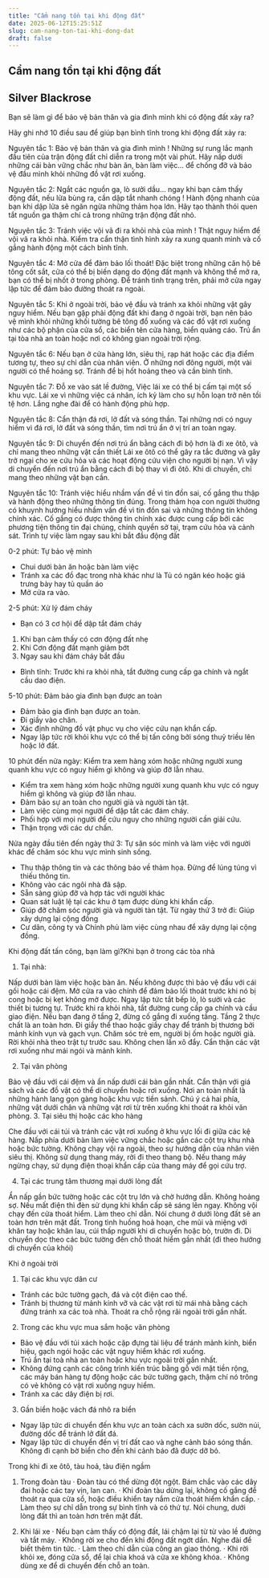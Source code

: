 ```yaml
---
title: "Cẩm nang tồn tại khi động đất"
date: 2025-06-12T15:25:51Z
slug: cam-nang-ton-tai-khi-dong-dat
draft: false
---
```


## Cẩm nang tồn tại khi động đất

## Silver Blackrose

Bạn sẽ làm gì để bảo vệ bản thân và gia đình mình khi có động đất xảy ra?

Hãy ghi nhớ 10 điều sau để giúp bạn bình tĩnh trong khi động đất xảy ra:
 
Nguyên tắc 1: Bảo vệ bản thân và gia đình mình !
Những sự rung lắc mạnh đầu tiên của trận động đất chỉ diễn ra trong một vài phút. Hãy nấp dưới những cái bàn vững chắc như bàn ăn, bàn làm việc… để chống đỡ và bảo vệ đầu mình khỏi những đồ vật rơi xuống.
 
Nguyên tắc 2: Ngắt các nguồn ga, lò sưởi dầu… ngay khi bạn cảm thấy động đất, nếu lửa bùng ra, cần dập tắt nhanh chóng !
Hành động nhanh của bạn khi dập lửa sẽ ngăn ngừa những thảm họa lớn. Hãy tạo thành thói quen tắt nguồn ga thậm chí cả trong những trận động đất nhỏ.
 
Nguyên tắc 3: Tránh việc vội vã đi ra khỏi nhà của mình !
Thật nguy hiểm để vội vã ra khỏi nhà. Kiểm tra cẩn thận tình hình xảy ra xung quanh mình và cố gắng hành động một cách bình tĩnh.
 
Nguyên tắc 4: Mở cửa để đảm bảo lối thoát!
Đặc biệt trong những căn hộ bê tông cốt sắt, cửa có thể bị biến dạng do động đất mạnh và không thể mở ra, bạn có thể bị nhốt ở trong phòng. Để tránh tình trạng trên, phải mở cửa ngay lập tức để đảm bảo đường thoát ra ngoài.
 
Nguyên tắc 5: Khi ở ngoài trời, bảo vệ đầu và tránh xa khỏi những vật gây nguy hiểm.
Nếu bạn gặp phải động đất khi đang ở ngoài trời, bạn nên bảo vệ mình khỏi những khối tường bê tông đổ xuống và các đồ vật rơi xuống như các bộ phận của cửa sổ, các biển tên cửa hàng, biển quảng cáo. Trú ẩn tại tòa nhà an toàn hoặc nơi có không gian ngoài trời rộng.
 
Nguyên tắc 6: Nếu bạn ở cửa hàng lớn, siêu thị, rạp hát hoặc các địa điểm tương tự, theo sự chỉ dẫn của nhân viên.
Ở những nơi đông người, một vài người có thể hoảng sợ. Tránh để bị hốt hoảng theo và cần bình tĩnh.
 
Nguyên tắc 7: Đỗ xe vào sát lề đường, Việc lái xe có thể bị cấm tại một số khu vực.
Lái xe vì những việc cá nhân, ích kỷ làm cho sự hỗn loạn trở nên tồi tệ hơn. Lắng nghe đài để có hành động phù hợp.
 
Nguyên tắc 8: Cẩn thận đá rơi, lở đất và sóng thần.
Tại những nơi có nguy hiểm vì đá rơi, lở đất và sóng thần, tìm nơi trú ẩn ở vị trí an toàn ngay.
 
Nguyên tắc 9: Di chuyển đến nơi trú ẩn bằng cách đi bộ hơn là đi xe ôtô, và chỉ mang theo những vật cần thiết
Lái xe ôtô có thể gây ra tắc đường và gây trở ngại cho xe cứu hỏa và các hoạt động cứu viện cho người bị nạn. Vì vậy di chuyển đến nơi trú ẩn bằng cách đi bộ thay vì đi ôtô. Khi di chuyển, chỉ mang theo những vật bạn cần.
 
Nguyên tắc 10: Tránh việc hiểu nhầm vấn đề vì tin đồn sai, cố gắng thu thập và hành động theo những thông tin đúng.
Trong thảm họa con người thường có khuynh hướng hiểu nhầm vấn đề vì tin đồn sai và những thông tin không chính xác. Cố gắng có được thông tin chính xác được cung cấp bởi các phương tiện thông tin đại chúng, chính quyền sở tại, trạm cứu hỏa và cảnh sát.
Trình tự việc làm ngay sau khi bắt đầu động đất​

0-2 phút: Tự bảo vệ mình
- Chui dưới bàn ăn hoặc bàn làm việc
- Tránh xa các đồ đạc trong nhà khác như là Tủ có ngăn kéo hoặc giá trưng bày hay tủ quần áo
- Mở cửa ra vào. 

2-5 phút: Xử lý đám cháy
- Bạn có 3 cơ hội để dập tắt đám cháy
1. Khi bạn cảm thấy có cơn động đất nhẹ
2. Khi Cơn động đất mạnh giảm bớt
3. Ngay sau khi đám cháy bắt đầu
- Bình tĩnh: Trước khi ra khỏi nhà, tắt đường cung cấp ga chính và ngắt cầu dao điện. 

 

5-10 phút: Đảm bảo gia đình bạn được an toàn
- Đảm bảo gia đình bạn được an toàn.
- Đi giầy vào chân.
- Xác định những đồ vật phục vụ cho việc cứu nạn khẩn cấp.
- Ngay lập tức rời khỏi khu vực có thể bị tấn công bởi sóng thuỷ triều lên hoặc lở đất. 

10 phút đến nửa ngày: 
Kiểm tra xem hàng xóm hoặc những người xung quanh khu vực có nguy hiểm gì không và giúp đỡ lẫn nhau.
- Kiểm tra xem hàng xóm hoặc những người xung quanh khu vực có nguy hiểm gì không và giúp đỡ lẫn nhau.
- Đảm bảo sự an toàn cho người già và người tàn tật.
- Làm việc cùng mọi người để dập tắt các đám cháy.
- Phối hợp với mọi người để cứu nguy cho những người cần giải cứu.
- Thận trọng với các dư chấn. 

Nửa ngày đầu tiên đến ngày thứ 3:
Tự săn sóc mình và làm việc với người khác để chăm sóc khu vực mình sinh sống.
- Thu thập thông tin và các thông báo về thảm họa. Đừng để lúng túng vì thiếu thông tin.
- Không vào các ngôi nhà đã sập.
- Sẵn sàng giúp đỡ và hợp tác với người khác
- Quan sát luật lệ tại các khu ở tạm được dùng khi khẩn cấp.
- Giúp đỡ chăm sóc người già và người tàn tật.
Từ ngày thứ 3 trở đi: 
Giúp xây dựng lại cộng đồng
- Cư dân, công ty và Chính phủ làm việc cùng nhau để xây dựng lại cộng đồng. 

Khi động đất tấn công, bạn làm gì?​Khi bạn ở trong các tòa nhà

1. Tại nhà:

Nấp dưới bàn làm việc hoặc bàn ăn. Nếu không được thì bảo vệ đầu với cái gối hoặc cái đệm.
Mở cửa ra vào chính để đảm bảo lối thoát trước khi nó bị cong hoặc bị kẹt không mở được.
Ngay lập tức tắt bếp lò, lò sưởi và các thiết bị tương tự. Trước khi ra khỏi nhà, tắt đường cung cấp ga chính và cầu giao điện.
Nếu bạn đang ở tầng 2, đừng cố gắng đi xuống tầng. Tầng 2 thực chất là an toàn hơn.
Đi giầy thể thao hoặc giầy chạy để tránh bị thương bởi mảnh kính vụn và gạch vụn.
Chăm sóc trẻ em, người bị ốm hoặc người già.
Rời khỏi nhà theo trật tự trước sau. Không chen lấn xô đẩy. Cẩn thận các vật rơi xuống như mái ngói và mảnh kính.

2. Tại văn phòng

Bảo vệ đầu với cái đệm và ẩn nấp dưới cái bàn gần nhất.
Cẩn thận với giá sách và các đồ vật có thể di chuyển hoặc rơi xuống. Nơi an toàn nhất là những hành lang gọn gàng hoặc khu vực tiền sảnh.
Chú ý cả hai phía, những vật dưới chân và những vật rơi từ trên xuống khi thoát ra khỏi văn phòng.
3. Tại siêu thị hoặc các kho hàng

Che đầu với cái túi và tránh các vật rơi xuống ở khu vực lối đi giữa các kệ hàng.
Nấp phía dưới bàn làm việc vững chắc hoặc gần các cột trụ khu nhà hoặc bức tường.
Không chạy vội ra ngoài, theo sự hướng dẫn của nhân viên siêu thị. Không sử dụng thang máy, rời đi theo thang bộ.
Nếu thang máy ngừng chạy, sử dụng điện thoại khẩn cấp của thang máy để gọi cứu trợ.
 

4. Tại các trung tâm thương mại dưới lòng đất

Ẩn nấp gần bức tường hoặc các cột trụ lớn và chờ hướng dẫn.
Không hoảng sợ. Nếu mất điện thì đèn sử dụng khi khẩn cấp sẽ sáng lên ngay.
Không vội chạy đến cửa thoát hiểm. Làm theo chỉ dẫn. Nói chung ở dưới lòng đất sẽ an toàn hơn trên mặt đất.
Trong tình huống hoả hoạn, che mũi và miệng với khăn tay hoặc khăn lau, cúi thấp người khi di chuyển hoặc bò, trườn đi. Di chuyển dọc theo các bức tường đến chỗ thoát hiểm gần nhất (đi theo hướng di chuyển của khói)
 

Khi ở ngoài trời

1. Tại các khu vực dân cư
- Tránh các bức tường gạch, đá và cột điện cao thế.
- Tránh bị thương từ mảnh kính vỡ và các vật rơi từ mái nhà bằng cách đứng tránh xa các toà nhà. Thoát ra chỗ rộng rãi ngoài trời gần nhất.
2. Trong các khu vực mua sắm hoặc văn phòng
- Bảo vệ đầu với túi xách hoặc cặp đựng tài liệu để tránh mảnh kính, biển hiệu, gạch ngói hoặc các vật nguy hiểm khác rơi xuống.
- Trú ẩn tại toà nhà an toàn hoặc khu vực ngoài trời gần nhất.
- Không đứng cạnh các công trình kiến trúc bằng gỗ với mặt tiền rộng, các máy bán hàng tự động hoặc các bức tường gạch, thậm chí nó trông có vẻ không có vật rơi xuống nguy hiểm.
- Tránh xa các dây điện bị rơi. 

3. Gần biển hoặc vách đá nhô ra biển
- Ngay lập tức di chuyển đến khu vực an toàn cách xa sườn dốc, sườn núi, đường dốc để tránh lở đất đá.
- Ngay lập tức di chuyển đến vị trí đất cao và nghe cảnh báo sóng thần. Không đi cạnh bờ biển cho đến khi cảnh báo đã được dỡ bỏ. 

Trong khi đi xe ôtô, tàu hoả, tàu điện ngầm
 
1. Trong đoàn tàu
· Đoàn tàu có thể dừng đột ngột. Bám chắc vào các dây đai hoặc các tay vịn, lan can.
· Khi đoàn tàu dừng lại, không cố gắng để thoát ra qua cửa sổ, hoặc điều khiển tay nắm cửa thoát hiểm khẩn cấp.
· Làm theo sự chỉ dẫn trong sự bình tĩnh và có thứ tự.
Nói chung, dưới lòng đất thì an toàn hơn trên mặt đất.
 
2. Khi lái xe
· Nếu bạn cảm thấy có động đất, lái chậm lại từ từ vào lề đường và tắt máy.
· Không rời xe cho đến khi động đất ngớt dần. Nghe đài để biết thêm tin tức.
· Làm theo chỉ dẫn của công an giao thông.
· Khi rời khỏi xe, đóng cửa sổ, để lại chìa khoá và cửa xe không khóa.
· Không dùng xe để di chuyển đến chỗ an toàn.